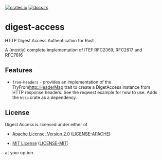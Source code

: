 [![crates.io](https://img.shields.io/crates/v/digest-access.svg)](https://crates.io/crates/digest-access)
[![docs.rs](https://docs.rs/digest-access/badge.svg)](https://docs.rs/digest-access)

# digest-access
HTTP Digest Access Authentication for Rust

A (mostly) complete implementation of ITEF RFC2069, RFC2617 and RFC7616

## Features

* `from-headers` - provides an implementation of the TryFrom<http::HeaderMap> trait to 
  create a DigetAccess instance from HTTP response headers. See the reqwest example for how to use.
  Adds the `http` crate as a dependency.

## License

Digest Access is licensed under either of

* [Apache License, Version 2.0](https://www.apache.org/licenses/LICENSE-2.0)
  ([LICENSE-APACHE](LICENSE-APACHE))

* [MIT License](https://opensource.org/licenses/MIT)
  ([LICENSE-MIT](LICENSE-MIT))

at your option.
